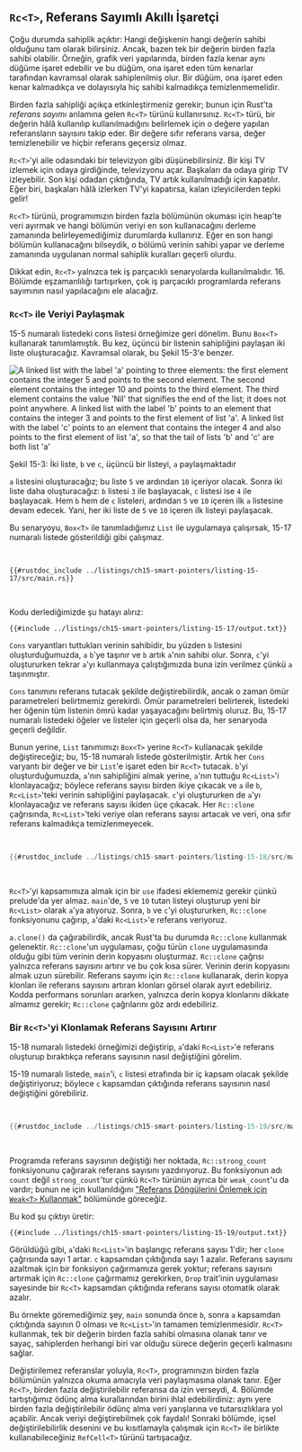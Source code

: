 ## `Rc<T>`, Referans Sayımlı Akıllı İşaretçi

Çoğu durumda sahiplik açıktır: Hangi değişkenin hangi değerin sahibi olduğunu tam olarak bilirsiniz. Ancak, bazen tek bir değerin birden fazla sahibi olabilir. Örneğin, grafik veri yapılarında, birden fazla kenar aynı düğüme işaret edebilir ve bu düğüm, ona işaret eden tüm kenarlar tarafından kavramsal olarak sahiplenilmiş olur. Bir düğüm, ona işaret eden kenar kalmadıkça ve dolayısıyla hiç sahibi kalmadıkça temizlenmemelidir.

Birden fazla sahipliği açıkça etkinleştirmeniz gerekir; bunun için Rust'ta _referans sayımı_ anlamına gelen `Rc<T>` türünü kullanırsınız. `Rc<T>` türü, bir değerin hâlâ kullanılıp kullanılmadığını belirlemek için o değere yapılan referansların sayısını takip eder. Bir değere sıfır referans varsa, değer temizlenebilir ve hiçbir referans geçersiz olmaz.

`Rc<T>`'yi aile odasındaki bir televizyon gibi düşünebilirsiniz. Bir kişi TV izlemek için odaya girdiğinde, televizyonu açar. Başkaları da odaya girip TV izleyebilir. Son kişi odadan çıktığında, TV artık kullanılmadığı için kapatılır. Eğer biri, başkaları hâlâ izlerken TV'yi kapatırsa, kalan izleyicilerden tepki gelir!

`Rc<T>` türünü, programımızın birden fazla bölümünün okuması için heap'te veri ayırmak ve hangi bölümün veriyi en son kullanacağını derleme zamanında belirleyemediğimiz durumlarda kullanırız. Eğer en son hangi bölümün kullanacağını bilseydik, o bölümü verinin sahibi yapar ve derleme zamanında uygulanan normal sahiplik kuralları geçerli olurdu.

Dikkat edin, `Rc<T>` yalnızca tek iş parçacıklı senaryolarda kullanılmalıdır. 16. Bölümde eşzamanlılığı tartışırken, çok iş parçacıklı programlarda referans sayımının nasıl yapılacağını ele alacağız.

### `Rc<T>` ile Veriyi Paylaşmak

15-5 numaralı listedeki cons listesi örneğimize geri dönelim. Bunu `Box<T>` kullanarak tanımlamıştık. Bu kez, üçüncü bir listenin sahipliğini paylaşan iki liste oluşturacağız. Kavramsal olarak, bu Şekil 15-3'e benzer.

<img alt="A linked list with the label 'a' pointing to three elements: the first element contains the integer 5 and points to the second element. The second element contains the integer 10 and points to the third element. The third element contains the value 'Nil' that signifies the end of the list; it does not point anywhere. A linked list with the label 'b' points to an element that contains the integer 3 and points to the first element of list 'a'. A linked list with the label 'c' points to an element that contains the integer 4 and also points to the first element of list 'a', so that the tail of lists 'b' and 'c' are both list 'a'" src="img/trpl15-03.svg" class="center" />

<span class="caption">Şekil 15-3: İki liste, `b` ve `c`, üçüncü bir listeyi, `a` paylaşmaktadır</span>

`a` listesini oluşturacağız; bu liste `5` ve ardından `10` içeriyor olacak. Sonra iki liste daha oluşturacağız: `b` listesi `3` ile başlayacak, `c` listesi ise `4` ile başlayacak. Hem `b` hem de `c` listeleri, ardından `5` ve `10` içeren ilk `a` listesine devam edecek. Yani, her iki liste de `5` ve `10` içeren ilk listeyi paylaşacak.

Bu senaryoyu, `Box<T>` ile tanımladığımız `List` ile uygulamaya çalışırsak, 15-17 numaralı listede gösterildiği gibi çalışmaz.

<Listing number="15-17" file-name="src/main.rs" caption="İki listenin `Box<T>` kullanarak üçüncü bir listenin sahipliğini paylaşmaya çalıştığını gösteren bir örnek">

```rust,ignore,does_not_compile
{{#rustdoc_include ../listings/ch15-smart-pointers/listing-15-17/src/main.rs}}
```

</Listing>

Kodu derlediğimizde şu hatayı alırız:

```console
{{#include ../listings/ch15-smart-pointers/listing-15-17/output.txt}}
```

`Cons` varyantları tuttukları verinin sahibidir, bu yüzden `b` listesini oluşturduğumuzda, `a` `b`'ye taşınır ve `b` artık `a`'nın sahibi olur. Sonra, `c`'yi oluştururken tekrar `a`'yı kullanmaya çalıştığımızda buna izin verilmez çünkü `a` taşınmıştır.

`Cons` tanımını referans tutacak şekilde değiştirebilirdik, ancak o zaman ömür parametreleri belirtmemiz gerekirdi. Ömür parametreleri belirterek, listedeki her öğenin tüm listenin ömrü kadar yaşayacağını belirtmiş oluruz. Bu, 15-17 numaralı listedeki öğeler ve listeler için geçerli olsa da, her senaryoda geçerli değildir.

Bunun yerine, `List` tanımımızı `Box<T>` yerine `Rc<T>` kullanacak şekilde değiştireceğiz; bu, 15-18 numaralı listede gösterilmiştir. Artık her `Cons` varyantı bir değer ve bir `List`'e işaret eden bir `Rc<T>` tutacak. `b`'yi oluşturduğumuzda, `a`'nın sahipliğini almak yerine, `a`'nın tuttuğu `Rc<List>`'i klonlayacağız; böylece referans sayısı birden ikiye çıkacak ve `a` ile `b`, `Rc<List>`'teki verinin sahipliğini paylaşacak. `c`'yi oluştururken de `a`'yı klonlayacağız ve referans sayısı ikiden üçe çıkacak. Her `Rc::clone` çağrısında, `Rc<List>`'teki veriye olan referans sayısı artacak ve veri, ona sıfır referans kalmadıkça temizlenmeyecek.

<Listing number="15-18" file-name="src/main.rs" caption="`Box<T>` yerine `Rc<T>` kullanan bir `List` tanımı">

```rust
{{#rustdoc_include ../listings/ch15-smart-pointers/listing-15-18/src/main.rs}}
```

</Listing>

`Rc<T>`'yi kapsamımıza almak için bir `use` ifadesi eklememiz gerekir çünkü prelude'da yer almaz. `main`'de, `5` ve `10` tutan listeyi oluşturup yeni bir `Rc<List>` olarak `a`'ya atıyoruz. Sonra, `b` ve `c`'yi oluştururken, `Rc::clone` fonksiyonunu çağırıp, `a`'daki `Rc<List>`'e referans veriyoruz.

`a.clone()` da çağırabilirdik, ancak Rust'ta bu durumda `Rc::clone` kullanmak gelenektir. `Rc::clone`'un uygulaması, çoğu türün `clone` uygulamasında olduğu gibi tüm verinin derin kopyasını oluşturmaz. `Rc::clone` çağrısı yalnızca referans sayısını artırır ve bu çok kısa sürer. Verinin derin kopyasını almak uzun sürebilir. Referans sayımı için `Rc::clone` kullanarak, derin kopya klonları ile referans sayısını artıran klonları görsel olarak ayırt edebiliriz. Kodda performans sorunları ararken, yalnızca derin kopya klonlarını dikkate almamız gerekir; `Rc::clone` çağrılarını göz ardı edebiliriz.

### Bir `Rc<T>`'yi Klonlamak Referans Sayısını Artırır

15-18 numaralı listedeki örneğimizi değiştirip, `a`'daki `Rc<List>`'e referans oluşturup bıraktıkça referans sayısının nasıl değiştiğini görelim.

15-19 numaralı listede, `main`'i, `c` listesi etrafında bir iç kapsam olacak şekilde değiştiriyoruz; böylece `c` kapsamdan çıktığında referans sayısının nasıl değiştiğini görebiliriz.

<Listing number="15-19" file-name="src/main.rs" caption="Referans sayısını yazdırma">

```rust
{{#rustdoc_include ../listings/ch15-smart-pointers/listing-15-19/src/main.rs:here}}
```

</Listing>

Programda referans sayısının değiştiği her noktada, `Rc::strong_count` fonksiyonunu çağırarak referans sayısını yazdırıyoruz. Bu fonksiyonun adı `count` değil `strong_count`'tur çünkü `Rc<T>` türünün ayrıca bir `weak_count`'u da vardır; bunun ne için kullanıldığını ["Referans Döngülerini Önlemek için `Weak<T>` Kullanmak"](ch15-06-reference-cycles.html#preventing-reference-cycles-turning-an-rct-into-a-weakt) bölümünde göreceğiz.

Bu kod şu çıktıyı üretir:

```console
{{#include ../listings/ch15-smart-pointers/listing-15-19/output.txt}}
```

Görüldüğü gibi, `a`'daki `Rc<List>`'in başlangıç referans sayısı 1'dir; her `clone` çağrısında sayı 1 artar. `c` kapsamdan çıktığında sayı 1 azalır. Referans sayısını azaltmak için bir fonksiyon çağırmamıza gerek yoktur; referans sayısını artırmak için `Rc::clone` çağırmamız gerekirken, `Drop` trait'inin uygulaması sayesinde bir `Rc<T>` kapsamdan çıktığında referans sayısı otomatik olarak azalır.

Bu örnekte göremediğimiz şey, `main` sonunda önce `b`, sonra `a` kapsamdan çıktığında sayının 0 olması ve `Rc<List>`'in tamamen temizlenmesidir. `Rc<T>` kullanmak, tek bir değerin birden fazla sahibi olmasına olanak tanır ve sayaç, sahiplerden herhangi biri var olduğu sürece değerin geçerli kalmasını sağlar.

Değiştirilemez referanslar yoluyla, `Rc<T>`, programınızın birden fazla bölümünün yalnızca okuma amacıyla veri paylaşmasına olanak tanır. Eğer `Rc<T>`, birden fazla değiştirilebilir referansa da izin verseydi, 4. Bölümde tartıştığımız ödünç alma kurallarından birini ihlal edebilirdiniz: aynı yere birden fazla değiştirilebilir ödünç alma veri yarışlarına ve tutarsızlıklara yol açabilir. Ancak veriyi değiştirebilmek çok faydalı! Sonraki bölümde, içsel değiştirilebilirlik desenini ve bu kısıtlamayla çalışmak için `Rc<T>` ile birlikte kullanabileceğiniz `RefCell<T>` türünü tartışacağız.

[preventing-ref-cycles]: ch15-06-reference-cycles.html#preventing-reference-cycles-turning-an-rct-into-a-weakt
